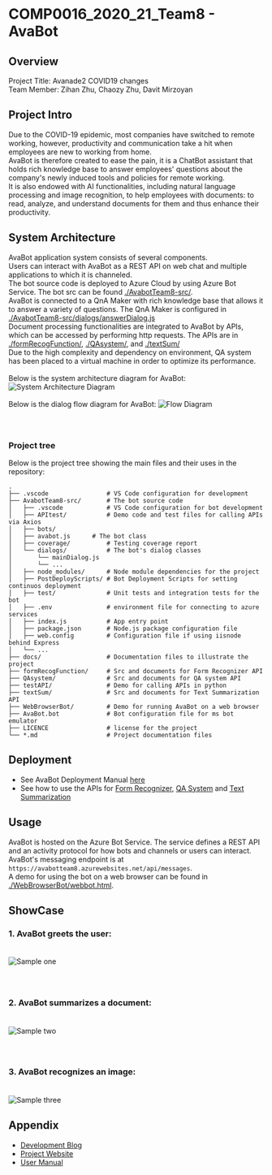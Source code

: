 # COMP0016_2020_21_Team8 - AvaBot
## Overview
  Project Title: Avanade2 COVID19 changes</br> 
  Team Member: Zihan Zhu, Chaozy Zhu, Davit Mirzoyan 

## Project Intro
  Due to the COVID-19 epidemic, most companies have switched to remote working, however, productivity and communication take a hit when employees are new to working from home.<br>
  AvaBot is therefore created to ease the pain, it is a ChatBot assistant that holds rich knowledge base to answer employees' questions about the company's newly induced tools and policies for remote working.<br>
  It is also endowed with AI functionalities, including natural language processing and image recognition, to help employees with documents: to read, analyze, and understand documents for them and thus enhance their productivity.

## System Architecture
AvaBot application system consists of several components. <br>
Users can interact with AvaBot as a REST API on web chat and multiple applications to which it is channeled.<br>
The bot source code is deployed to Azure Cloud by using Azure Bot Service. The bot src can be found [./AvabotTeam8-src/](./AvabotTeam8-src).
<br>
AvaBot is connected to a QnA Maker with rich knowledge base that allows it to answer a variety of questions. The QnA Maker is configured in [./AvabotTeam8-src/dialogs/answerDialog.js](./AvabotTeam8-src/dialogs/answerDialog.js)<br> 
Document processing functionalities are integrated to AvaBot by APIs, which can be accessed by performing http requests. The APIs are in [./formRecogFunction/](./formRecogFunction), [./QAsystem/](./QAsystem), and [./textSum/](./textSum) <br> 
Due to the high complexity and dependency on environment, QA system has been placed to a virtual machine in order to optimize its performance.<br><br>
Below is the system architecture diagram for AvaBot:
![System Architecture Diagram](./docs/arch.png)
<br><br>Below is the dialog flow diagram for AvaBot:
![Flow Diagram](./docs/dialog1.png)

### <br><br>Project tree

Below is the project tree showing the main files and their uses in the repository:

```
.    
├── .vscode                # VS Code configuration for development
├── AvabotTeam8-src/       # The bot source code           
│   ├── .vscode            # VS Code configuration for bot development
│   ├── APItest/           # Demo code and test files for calling APIs via Axios
│   ├── bots/              
│   ├── avabot.js      # The bot class
│   ├── coverage/          # Testing coverage report
│   └── dialogs/           # The bot's dialog classes
│       └── mainDialog.js
│       └── ...
│   ├── node_modules/      # Node module dependencies for the project
│   ├── PostDeployScripts/ # Bot Deployment Scripts for setting continuos deployment
│   ├── test/              # Unit tests and integration tests for the bot
│   ├── .env               # environment file for connecting to azure services
│   ├── index.js           # App entry point
│   ├── package.json       # Node.js package configuration file
│   ├── web.config         # Configuration file if using iisnode behind Express
│   └── ...
├── docs/                  # Documentation files to illustrate the project
├── formRecogFunction/     # Src and documents for Form Recognizer API
├── QAsystem/              # Src and documents for QA system API
├── testAPI/               # Demo for calling APIs in python
├── textSum/               # Src and documents for Text Summarization API
├── WebBrowserBot/         # Demo for running AvaBot on a web browser
├── AvaBot.bot             # Bot configuration file for ms bot emulator
├── LICENCE                # license for the project
└── *.md                   # Project documentation files
```

## Deployment
- See AvaBot Deployment Manual [here](https://github.com/UCLComputerScience/COMP0016_2020_21_Team8/blob/main/AvabotTeam8-src/README.md)
- See how to use the APIs for [Form Recognizer](./formRecogFunction/README.md), [QA System](./QAsystem/README.md) and [Text Summarization](./textSum/README.md)


## Usage
AvaBot is hosted on the Azure Bot Service. The service defines a REST API and an activity protocol for how bots and channels or users can interact. AvaBot's messaging endpoint is at `https://avabotteam8.azurewebsites.net/api/messages`.<br>
A demo for using the bot on a web browser can be found in [./WebBrowserBot/webbot.html](./WebBrowserBot/webbot.html).

## ShowCase
### 1. AvaBot greets the user:<br><br>
![Sample one](./docs/sample1.png)<br>
### <br><br>2. AvaBot summarizes a document:<br><br>
![Sample two](./docs/sample4.png)<br>
### <br><br>3. AvaBot recognizes an image:<br><br>
![Sample three](./docs/sample5.png)

 
## Appendix
- [Development Blog](https://chaozyhaha.wordpress.com/blog/)
- [Project Website](http://students.cs.ucl.ac.uk/2020/group8/index.html)
- [User Manual](http://students.cs.ucl.ac.uk/2020/group8/usermn.html)